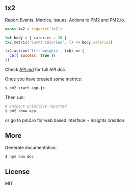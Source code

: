 
## tx2

Report Events, Metrics, Issues, Actions to PM2 and PM2.io.

```javascript
const tx2 = require('tx2')

let body = { calories : 20 }
tx2.metric('burnt calories', () => body.calories)

tx2.action('lift weights', (cb) => {
  cb({ success: true })
})
```

Check [API.md](API.md) for full API doc.

Once you have created some metrics:

```bash
$ pm2 start app.js
```

Then run:

```bash
# Inspect primitive reported
$ pm2 show app
```

or go to pm2.io for web based interface + insights creation.

## More

Generate documentation:

```bash
$ npm run doc
```

## License

MIT
